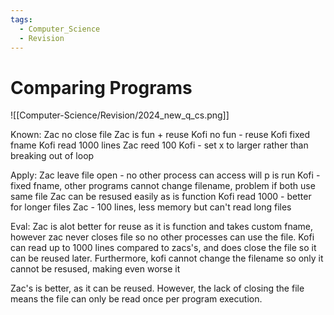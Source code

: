 ```yaml
---
tags:
  - Computer_Science
  - Revision
---
```

# Comparing Programs

![[Computer-Science/Revision/2024_new_q_cs.png]]

Known:
Zac no close file
Zac is fun + reuse
Kofi no fun - reuse
Kofi fixed fname
Kofi read 1000 lines
Zac reed 100
Kofi - set x to larger rather than breaking out of loop

Apply:
Zac leave file open - no other process can access will p is run
Kofi - fixed fname, other programs cannot change filename, problem if both use same file
Zac can be resused easily as is function
Kofi read 1000 - better for longer files
Zac - 100 lines, less memory but can't read long files

Eval:
Zac is alot better for reuse as it is function and takes custom fname, however zac never closes file so no other processes can use the file. Kofi can read up to 1000 lines compared to zacs's, and does close the file so it can be reused later. Furthermore, kofi cannot change the filename so only it cannot be resused, making even worse it

Zac's is better, as it can be reused. However, the lack of closing the file means the file can only be read once per program execution.